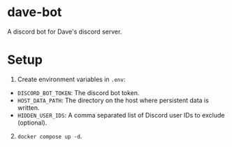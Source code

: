 # dave-bot
A discord bot for Dave's discord server.

# Setup

1. Create environment variables in `.env`:
  - `DISCORD_BOT_TOKEN`: The discord bot token.
  - `HOST_DATA_PATH`: The directory on the host where persistent data is written.
  - `HIDDEN_USER_IDS`: A comma separated list of Discord user IDs to exclude (optional).
2. `docker compose up -d`.
